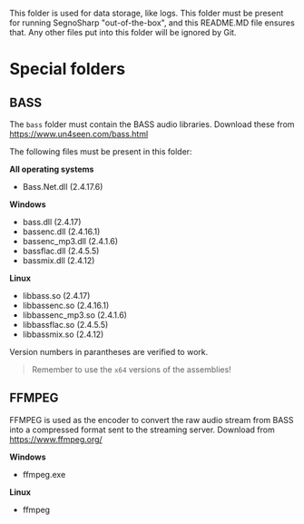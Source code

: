 This folder is used for data storage, like logs. This folder must be present for running SegnoSharp "out-of-the-box", and this README.MD file ensures that.
Any other files put into this folder will be ignored by Git.

# Special folders

## BASS

The `bass` folder must contain the BASS audio libraries. Download these from https://www.un4seen.com/bass.html

The following files must be present in this folder:

**All operating systems**
- Bass.Net.dll (2.4.17.6)

**Windows**
- bass.dll (2.4.17)
- bassenc.dll (2.4.16.1)
- bassenc_mp3.dll (2.4.1.6)
- bassflac.dll (2.4.5.5)
- bassmix.dll (2.4.12)

**Linux**
- libbass.so (2.4.17)
- libbassenc.so (2.4.16.1)
- libbassenc_mp3.so (2.4.1.6)
- libbassflac.so (2.4.5.5)
- libbassmix.so (2.4.12)

Version numbers in parantheses are verified to work.

> Remember to use the `x64` versions of the assemblies!

## FFMPEG

FFMPEG is used as the encoder to convert the raw audio stream from BASS into a compressed format sent to the streaming server.
Download from https://www.ffmpeg.org/

**Windows**

- ffmpeg.exe

**Linux**

- ffmpeg
